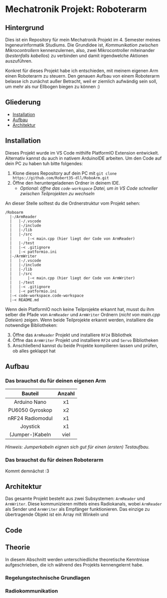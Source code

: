 # Mechatronik Projekt: Roboterarm

## Hintergrund
Dies ist ein Repository für mein Mechatronik Projekt im 4. Semester meines Ingeneurinformatik Studiums. Die Grundidee ist, _Kommunikation zwischen Mikrocontrollern_ kennenzulernen, also, zwei Mikrocontroller miteinander (_bestenfalls kabellos_) zu verbinden und damit irgendwelche Aktionen auszuführen.

Konkret für dieses Projekt habe ich entschieden, mit meinem eigenen Arm einen Roboterarm zu steuern. Den genauen Aufbau von einem Roboterarm belasse ich zunächst außer Betracht, weil er ziemlich aufwändig sein soll, um mehr als nur Ellbogen biegen zu können :)

## Gliederung
- [Installation](#installation)
- [Aufbau](#aufbau)
- [Architektur](#architektur)

## Installation
Dieses Projekt wurde im VS Code mithilfe PlatformIO Extension entwickelt. Alternativ kannst du auch in nativem ArduinoIDE arbeiten. Um den Code auf dein PC zu haben tuh bitte folgendes:

1) Klone dieses Repository auf dein PC mit `git clone https://github.com/Robert35-dll/RoboArm.git`
2) Öffne den heruntergeladenen Ordner in deinem IDE.
   - _Optional: öffne das `code-workspace` Datei, um in VS Code schneller zwischen Teilprojekten zu wechseln_

An dieser Stelle solltest du die Ordnerstruktur vom Projekt sehen:
```
/Roboarm
  |-/ArmReader
  |   |-/.vscode
  |   |-/include
  |   |-/lib
  |   |-/src
  |       |-< main.cpp (hier liegt der Code von ArmReader)
  |   |-/test
  |   |-< .gitignore
  |   |-< patformio.ini
  |-/ArmWriter
  |   |-/.vscode
  |   |-/include
  |   |-/lib
  |   |-/src
  |       |-< main.cpp (hier liegt der Code von ArmWriter)
  |   |-/test
  |   |-< .gitignore
  |   |-< patformio.ini
  |-< code-workspace.code-workspace
  |-< README.md
```

Wenn dein PlatformIO noch keine Teilprojekte erkannt hat, musst du ihm selber die Pfade von `ArmReader` und `ArmWriter` Ordnern (_nicht von main.cpp Dateien_) zeigen. Wenn beide Teilprojekte erkannt werden, installiere die notwendige Bibliotheken:

3) Öffne das `ArmReader` Projekt und installiere `RF24` Bibliothek
4) Öffne das `ArmWriter` Projekt und installiere `RF24` und `Servo` Bibliotheken
5) Anschließend kannst du beide Projekte kompilieren lassen und prüfen, ob alles geklappt hat

## Aufbau
### Das brauchst du für deinen eigenen Arm
|Bauteil|Anzahl|
|:-----:|:----:|
| Arduino Nano | x1 |
| PU6050 Gyroskop | x2 |
| nRF24 Radiomodul | x1 |
| Joystick | x1 |
| (Jumper-)Kabeln | viel |

_Hinweis: Jumperkabeln eignen sich gut für einen (ersten) Testaufbau._

### Das brauchst du für deinen Roboterarm
Kommt demnächst :3

## Architektur
Das gesamte Projekt besteht aus zwei Subsystemen: `ArmReader` und `ArmWriter`. Diese kommunizieren mittels eines Radiokanals, wobei `ArmReader` als Sender und `ArmWriter` als Empfänger funktionieren. Das einzige zu übertragende Objekt ist ein Array mit Winkeln und 

## Code


## Theorie
In diesem Abschnitt werden unterschiedliche theoretische Kenntnisse aufgeschrieben, die ich während des Projekts kennengelernt habe.

### Regelungstechnische Grundlagen

### Radiokommunikation

